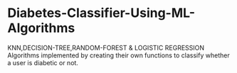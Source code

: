 # Diabetes-Classifier-Using-ML-Algorithms
KNN,DECISION-TREE,RANDOM-FOREST &amp; LOGISTIC REGRESSION Algorithms implemented by creating their own functions to classify whether a user is diabetic or not.

